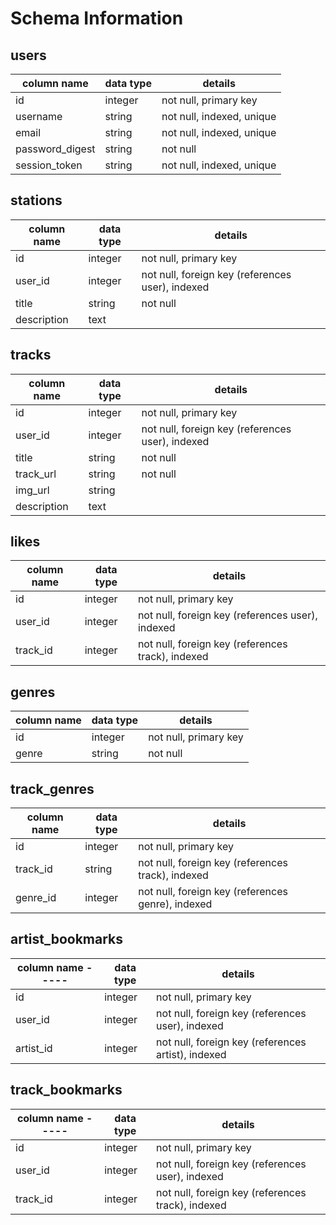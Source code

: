 # Schema Information

## users
column name     | data type | details
----------------|-----------|-----------------------
id              | integer   | not null, primary key
username        | string    | not null, indexed, unique
email           | string    | not null, indexed, unique
password_digest | string    | not null
session_token   | string    | not null, indexed, unique

## stations
column name | data type | details
------------|-----------|-----------------------
id          | integer   | not null, primary key
user_id     | integer   | not null, foreign key (references user), indexed
title       | string    | not null
description | text      |


## tracks
column name | data type | details
------------|-----------|-----------------------
id          | integer   | not null, primary key
user_id     | integer   | not null, foreign key (references user), indexed
title       | string    | not null
track_url   | string    | not null
img_url     | string    | 
description | text      |

## likes
column name | data type | details
------------|-----------|-----------------------
id          | integer   | not null, primary key
user_id     | integer   | not null, foreign key (references user), indexed
track_id    | integer   | not null, foreign key (references track), indexed

## genres
column name | data type | details
------------|-----------|-----------------------
id          | integer   | not null, primary key
genre       | string    | not null

## track_genres
column name | data type | details
------------|-----------|-----------------------
id          | integer   | not null, primary key
track_id    | string    | not null, foreign key (references track), indexed
genre_id    | integer   | not null, foreign key (references genre), indexed

## artist_bookmarks
column name -----| data type | details
-----------------|-----------|-----------------------
id               | integer   | not null, primary key
user_id          | integer   | not null, foreign key (references user), indexed
artist_id        | integer   | not null, foreign key (references artist), indexed

## track_bookmarks
column name -----| data type | details
-----------------|-----------|-----------------------
id               | integer   | not null, primary key
user_id          | integer   | not null, foreign key (references user), indexed
track_id         | integer   | not null, foreign key (references track), indexed
